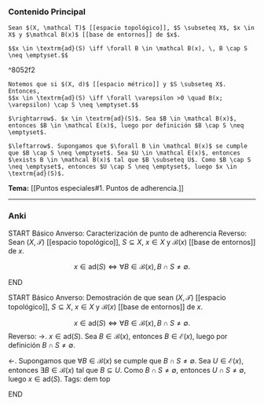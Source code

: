 ### Contenido Principal

```ad-proposition
Sean $(X, \mathcal T)$ [[espacio topológico]], $S \subseteq X$, $x \in X$ y $\mathcal B(x)$ [[base de entornos]] de $x$.

$$x \in \textrm{ad}(S) \iff \forall B \in \mathcal B(x), \, B \cap S \neq \emptyset.$$
```

^8052f2

```ad-note
Notemos que si $(X, d)$ [[espacio métrico]] y $S \subseteq X$. Entonces,
$$x \in \textrm{ad}(S) \iff \forall \varepsilon >0 \quad B(x; \varepsilon) \cap S \neq \emptyset.$$
```

```ad-proof
$\rightarrow$. $x \in \textrm{ad}(S)$. Sea $B \in \mathcal B(x)$, entonces $B \in \mathcal E(x)$, luego por definición $B \cap S \neq \emptyset$.

$\leftarrow$. Supongamos que $\forall B \in \mathcal B(x)$ se cumple que $B \cap S \neq \emptyset$. Sea $U \in \mathcal E(x)$, entonces $\exists B \in \mathcal B(x)$ tal que $B \subseteq U$. Como $B \cap S \neq \emptyset$, entonces $U \cap S \neq \emptyset$, luego $x \in \textrm{ad}(S)$.
```

**Tema:** [[Puntos especiales#1. Puntos de adherencia.]]

---
### Anki

START
Básico
Anverso: Caracterización de punto de adherencia
Reverso: Sean $(X, \mathcal T)$ [[espacio topológico]], $S \subseteq X$, $x \in X$ y $\mathcal B(x)$ [[base de entornos]] de $x$.

$$x \in \textrm{ad}(S) \iff \forall B \in \mathcal B(x), \, B \cap S \neq \emptyset.$$
<!--ID: 1728138052366-->
END

START
Básico
Anverso: Demostración de que sean $(X, \mathcal T)$ [[espacio topológico]], $S \subseteq X$, $x \in X$ y $\mathcal B(x)$ [[base de entornos]] de $x$.

$$x \in \textrm{ad}(S) \iff \forall B \in \mathcal B(x), \, B \cap S \neq \emptyset.$$
Reverso: 
$\rightarrow$. $x \in \textrm{ad}(S)$. Sea $B \in \mathcal B(x)$, entonces $B \in \mathcal E(x)$, luego por definición $B \cap S \neq \emptyset$.

$\leftarrow$. Supongamos que $\forall B \in \mathcal B(x)$ se cumple que $B \cap S \neq \emptyset$. Sea $U \in \mathcal E(x)$, entonces $\exists B \in \mathcal B(x)$ tal que $B \subseteq U$. Como $B \cap S \neq \emptyset$, entonces $U \cap S \neq \emptyset$, luego $x \in \textrm{ad}(S)$.
Tags: dem top
<!--ID: 1728138052368-->
END
